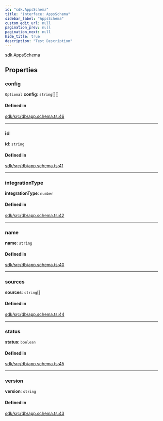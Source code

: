 ```yaml
---
id: "sdk.AppsSchema"
title: "Interface: AppsSchema"
sidebar_label: "AppsSchema"
custom_edit_url: null
pagination_prev: null
pagination_next: null
hide_title: true
description: "Test Description"
---
```


[sdk](../namespaces/sdk.md).AppsSchema

## Properties

### config

 `Optional` **config**: `string`[][]

#### Defined in

[sdk/src/db/app.schema.ts:46](https://github.com/AKASHAorg/akasha-framework/blob/c052f00c/sdk/src/db/app.schema.ts#L46)

___

### id

 **id**: `string`

#### Defined in

[sdk/src/db/app.schema.ts:41](https://github.com/AKASHAorg/akasha-framework/blob/c052f00c/sdk/src/db/app.schema.ts#L41)

___

### integrationType

 **integrationType**: `number`

#### Defined in

[sdk/src/db/app.schema.ts:42](https://github.com/AKASHAorg/akasha-framework/blob/c052f00c/sdk/src/db/app.schema.ts#L42)

___

### name

 **name**: `string`

#### Defined in

[sdk/src/db/app.schema.ts:40](https://github.com/AKASHAorg/akasha-framework/blob/c052f00c/sdk/src/db/app.schema.ts#L40)

___

### sources

 **sources**: `string`[]

#### Defined in

[sdk/src/db/app.schema.ts:44](https://github.com/AKASHAorg/akasha-framework/blob/c052f00c/sdk/src/db/app.schema.ts#L44)

___

### status

 **status**: `boolean`

#### Defined in

[sdk/src/db/app.schema.ts:45](https://github.com/AKASHAorg/akasha-framework/blob/c052f00c/sdk/src/db/app.schema.ts#L45)

___

### version

 **version**: `string`

#### Defined in

[sdk/src/db/app.schema.ts:43](https://github.com/AKASHAorg/akasha-framework/blob/c052f00c/sdk/src/db/app.schema.ts#L43)
